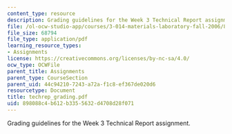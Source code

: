 ```yaml
---
content_type: resource
description: Grading guidelines for the Week 3 Technical Report assignment.
file: /ol-ocw-studio-app/courses/3-014-materials-laboratory-fall-2006/898088c4b612b3355632d4708d28f071_techrep_grading.pdf
file_size: 68794
file_type: application/pdf
learning_resource_types:
- Assignments
license: https://creativecommons.org/licenses/by-nc-sa/4.0/
ocw_type: OCWFile
parent_title: Assignments
parent_type: CourseSection
parent_uid: 44c94210-7243-a72a-f1c8-ef367de020d6
resourcetype: Document
title: techrep_grading.pdf
uid: 898088c4-b612-b335-5632-d4708d28f071
---
```

Grading guidelines for the Week 3 Technical Report assignment.